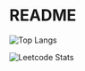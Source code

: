 # README
![Top Langs](https://github-readme-stats.vercel.app/api/top-langs/?username=Coconut8201&layout=compact&theme=tokyonight)

![Leetcode Stats](https://leetcard.Coconut8201.cool/Coconut8201)
